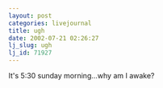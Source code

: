 ```yaml
---
layout: post
categories: livejournal
title: ugh
date: 2002-07-21 02:26:27
lj_slug: ugh
lj_id: 71927
---
```

It's 5:30 sunday morning...why am I awake?
